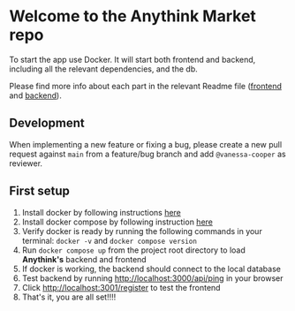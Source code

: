 # Welcome to the Anythink Market repo

To start the app use Docker. It will start both frontend and backend, including all the relevant dependencies, and the db.

Please find more info about each part in the relevant Readme file ([frontend](frontend/readme.md) and [backend](backend/README.md)).

## Development

When implementing a new feature or fixing a bug, please create a new pull request against `main` from a feature/bug branch and add `@vanessa-cooper` as reviewer.

## First setup

1. Install docker by following instructions [here](https://docs.docker.com/get-docker/)
2. Install docker compose by following instruction [here](https://docs.docker.com/compose/install/)
3. Verify docker is ready by running the following commands in your terminal: `docker -v` and `docker compose version`
4. Run `docker compose up` from the project root directory to load **Anythink's** backend and frontend
5. If docker is working, the backend should connect to the local database
6. Test backend by running [http://localhost:3000/api/ping](http://localhost:3000/api/ping) in your browser
7. Click [http://localhost:3001/register](http://localhost:3001/register) to test the frontend
8. That's it, you are all set!!!!
